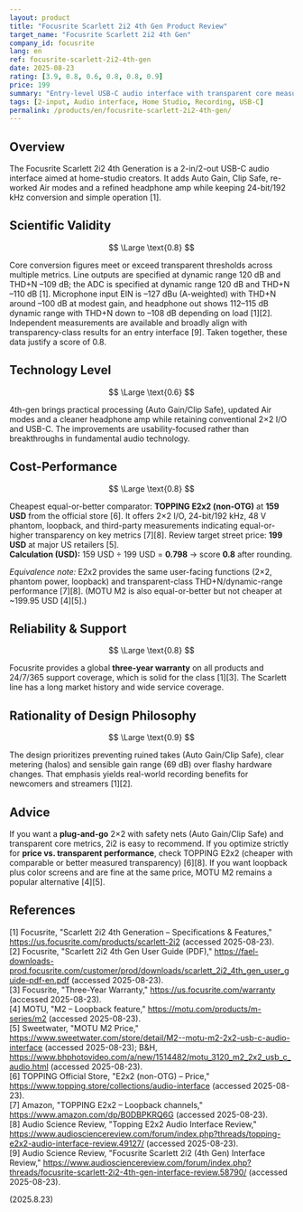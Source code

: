 ```yaml
---
layout: product
title: "Focusrite Scarlett 2i2 4th Gen Product Review"
target_name: "Focusrite Scarlett 2i2 4th Gen"
company_id: focusrite
lang: en
ref: focusrite-scarlett-2i2-4th-gen
date: 2025-08-23
rating: [3.9, 0.8, 0.6, 0.8, 0.8, 0.9]
price: 199
summary: "Entry-level USB-C audio interface with transparent core measurements and useful quality-of-life features"
tags: [2-input, Audio interface, Home Studio, Recording, USB-C]
permalink: /products/en/focusrite-scarlett-2i2-4th-gen/
---
```

## Overview

The Focusrite Scarlett 2i2 4th Generation is a 2-in/2-out USB-C audio interface aimed at home-studio creators. It adds Auto Gain, Clip Safe, re-worked Air modes and a refined headphone amp while keeping 24-bit/192 kHz conversion and simple operation [1].

## Scientific Validity

$$ \Large \text{0.8} $$

Core conversion figures meet or exceed transparent thresholds across multiple metrics. Line outputs are specified at dynamic range 120 dB and THD+N –109 dB; the ADC is specified at dynamic range 120 dB and THD+N –110 dB [1]. Microphone input EIN is –127 dBu (A-weighted) with THD+N around –100 dB at modest gain, and headphone out shows 112–115 dB dynamic range with THD+N down to –108 dB depending on load [1][2]. Independent measurements are available and broadly align with transparency-class results for an entry interface [9]. Taken together, these data justify a score of 0.8.

## Technology Level

$$ \Large \text{0.6} $$

4th-gen brings practical processing (Auto Gain/Clip Safe), updated Air modes and a cleaner headphone amp while retaining conventional 2×2 I/O and USB-C. The improvements are usability-focused rather than breakthroughs in fundamental audio technology.

## Cost-Performance

$$ \Large \text{0.8} $$

Cheapest equal-or-better comparator: **TOPPING E2x2 (non-OTG)** at **159 USD** from the official store [6]. It offers 2×2 I/O, 24-bit/192 kHz, 48 V phantom, loopback, and third-party measurements indicating equal-or-higher transparency on key metrics [7][8]. Review target street price: **199 USD** at major US retailers [5].  
**Calculation (USD):** 159 USD ÷ 199 USD = **0.798** → score **0.8** after rounding.

*Equivalence note:* E2x2 provides the same user-facing functions (2×2, phantom power, loopback) and transparent-class THD+N/dynamic-range performance [7][8]. (MOTU M2 is also equal-or-better but not cheaper at ~199.95 USD [4][5].)

## Reliability & Support

$$ \Large \text{0.8} $$

Focusrite provides a global **three-year warranty** on all products and 24/7/365 support coverage, which is solid for the class [1][3]. The Scarlett line has a long market history and wide service coverage.

## Rationality of Design Philosophy

$$ \Large \text{0.9} $$

The design prioritizes preventing ruined takes (Auto Gain/Clip Safe), clear metering (halos) and sensible gain range (69 dB) over flashy hardware changes. That emphasis yields real-world recording benefits for newcomers and streamers [1][2].

## Advice

If you want a **plug-and-go** 2×2 with safety nets (Auto Gain/Clip Safe) and transparent core metrics, 2i2 is easy to recommend. If you optimize strictly for **price vs. transparent performance**, check TOPPING E2x2 (cheaper with comparable or better measured transparency) [6][8]. If you want loopback plus color screens and are fine at the same price, MOTU M2 remains a popular alternative [4][5].

## References

[1] Focusrite, "Scarlett 2i2 4th Generation – Specifications & Features," https://us.focusrite.com/products/scarlett-2i2 (accessed 2025-08-23).  
[2] Focusrite, "Scarlett 2i2 4th Gen User Guide (PDF)," https://fael-downloads-prod.focusrite.com/customer/prod/downloads/scarlett_2i2_4th_gen_user_guide-pdf-en.pdf (accessed 2025-08-23).  
[3] Focusrite, "Three-Year Warranty," https://us.focusrite.com/warranty (accessed 2025-08-23).  
[4] MOTU, "M2 – Loopback feature," https://motu.com/products/m-series/m2 (accessed 2025-08-23).  
[5] Sweetwater, "MOTU M2 Price," https://www.sweetwater.com/store/detail/M2--motu-m2-2x2-usb-c-audio-interface (accessed 2025-08-23); B&H, https://www.bhphotovideo.com/a/new/1514482/motu_3120_m2_2x2_usb_c_audio.html (accessed 2025-08-23).  
[6] TOPPING Official Store, "E2x2 (non-OTG) – Price," https://www.topping.store/collections/audio-interface (accessed 2025-08-23).  
[7] Amazon, "TOPPING E2x2 – Loopback channels," https://www.amazon.com/dp/B0DBPKRQ6G (accessed 2025-08-23).  
[8] Audio Science Review, "Topping E2x2 Audio Interface Review," https://www.audiosciencereview.com/forum/index.php?threads/topping-e2x2-audio-interface-review.49127/ (accessed 2025-08-23).  
[9] Audio Science Review, "Focusrite Scarlett 2i2 (4th Gen) Interface Review," https://www.audiosciencereview.com/forum/index.php?threads/focusrite-scarlett-2i2-4th-gen-interface-review.58790/ (accessed 2025-08-23).

(2025.8.23)

